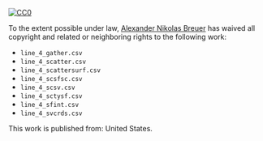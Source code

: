 [![CC0](http://i.creativecommons.org/p/zero/1.0/88x31.png)](http://creativecommons.org/publicdomain/zero/1.0/)

To the extent possible under law, [Alexander Nikolas Breuer](http://dial3343.org) has waived all copyright and related or neighboring rights to the following work:

* `line_4_gather.csv`
* `line_4_scatter.csv`
* `line_4_scattersurf.csv`
* `line_4_scsfsc.csv`
* `line_4_scsv.csv`
* `line_4_sctysf.csv`
* `line_4_sfint.csv`
* `line_4_svcrds.csv`

This work is published from: United States.
